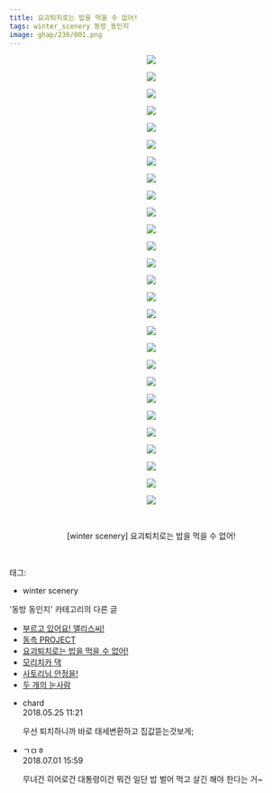 ```yaml
---
title: 요괴퇴치로는 밥을 먹을 수 없어!
tags: winter_scenery 동방_동인지
image: ghap/236/001.png
---
```

<div class="article">
<p style="text-align: center; clear: none; float: none;"><img src="{{ site.nasurl }}/ghap/236/001.png"/></p>
<p style="text-align: center; clear: none; float: none;"><img src="{{ site.nasurl }}/ghap/236/002.png"/></p>
<p style="text-align: center; clear: none; float: none;"><img src="{{ site.nasurl }}/ghap/236/003.png"/></p>
<p style="text-align: center; clear: none; float: none;"><img src="{{ site.nasurl }}/ghap/236/004.png"/></p>
<p style="text-align: center; clear: none; float: none;"><img src="{{ site.nasurl }}/ghap/236/005.png"/></p>
<p style="text-align: center; clear: none; float: none;"><img src="{{ site.nasurl }}/ghap/236/006.png"/></p>
<p style="text-align: center; clear: none; float: none;"><img src="{{ site.nasurl }}/ghap/236/007.png"/></p>
<p style="text-align: center; clear: none; float: none;"><img src="{{ site.nasurl }}/ghap/236/008.png"/></p>
<p style="text-align: center; clear: none; float: none;"><img src="{{ site.nasurl }}/ghap/236/009.png"/></p>
<p style="text-align: center; clear: none; float: none;"><img src="{{ site.nasurl }}/ghap/236/010.png"/></p>
<p style="text-align: center; clear: none; float: none;"><img src="{{ site.nasurl }}/ghap/236/011.png"/></p>
<p style="text-align: center; clear: none; float: none;"><img src="{{ site.nasurl }}/ghap/236/012.png"/></p>
<p style="text-align: center; clear: none; float: none;"><img src="{{ site.nasurl }}/ghap/236/013.png"/></p>
<p style="text-align: center; clear: none; float: none;"><img src="{{ site.nasurl }}/ghap/236/014.png"/></p>
<p style="text-align: center; clear: none; float: none;"><img src="{{ site.nasurl }}/ghap/236/015.png"/></p>
<p style="text-align: center; clear: none; float: none;"><img src="{{ site.nasurl }}/ghap/236/016.png"/></p>
<p style="text-align: center; clear: none; float: none;"><img src="{{ site.nasurl }}/ghap/236/017.png"/></p>
<p style="text-align: center; clear: none; float: none;"><img src="{{ site.nasurl }}/ghap/236/018.png"/></p>
<p style="text-align: center; clear: none; float: none;"><img src="{{ site.nasurl }}/ghap/236/019.png"/></p>
<p style="text-align: center; clear: none; float: none;"><img src="{{ site.nasurl }}/ghap/236/020.png"/></p>
<p style="text-align: center; clear: none; float: none;"><img src="{{ site.nasurl }}/ghap/236/021.png"/></p>
<p style="text-align: center; clear: none; float: none;"><img src="{{ site.nasurl }}/ghap/236/022.png"/></p>
<p style="text-align: center; clear: none; float: none;"><img src="{{ site.nasurl }}/ghap/236/023.png"/></p>
<p style="text-align: center; clear: none; float: none;"><img src="{{ site.nasurl }}/ghap/236/024.png"/></p>
<p style="text-align: center; clear: none; float: none;"><img src="{{ site.nasurl }}/ghap/236/025.png"/></p>
<p style="text-align: center; clear: none; float: none;"><img src="{{ site.nasurl }}/ghap/236/026.png"/></p>
<p style="text-align: center; clear: none; float: none;"><img src="{{ site.nasurl }}/ghap/236/027.jpg"/></p>
<p style="text-align: center; clear: none; float: none;"><br/></p>
<p style="text-align: center; clear: none; float: none;">[winter scenery] 요괴퇴치로는 밥을 먹을 수 없어!</p>
<p><br/></p>
</div><div class="tagTrail">
<p>태그: </p>
<ul>
<li>winter scenery</li>
</ul>
</div><div class="another">
<p>'동방 동인지' 카테고리의 다른 글</p>
<ul>
<li><a href="/2016-06-19-ghap_238">부르고 있어요! 앨리스씨!</a></li>
<li><a href="/2016-06-19-ghap_237">동측 PROJECT</a></li>
<li><a href="/2016-06-19-ghap_236">요괴퇴치로는 밥을 먹을 수 없어!</a></li>
<li><a href="/2016-06-19-ghap_235">모리치카 댁</a></li>
<li><a href="/2016-06-19-ghap_234">사토리님 안정을!</a></li>
<li><a href="/2016-06-19-ghap_233">두 개의 눈사람</a></li>
</ul>
</div><div class="cb_module cb_fluid">
<div class="cb_wrt cb_profile">
<div class="comment">
<ul>
<li class="cb_thumb_off" id="comment15261508">
<div class="cb_comment_area">
<div class="cb_info_area">
<div class="cb_section">
<span class="cb_nick_name">chard</span>
</div>
<div class="cb_section">
<span class="cb_date">2018.05.25 11:21 </span>
</div>
</div>
<div class="cb_dsc_comment">
<p class="cb_dsc">
											우선 퇴치하니까 바로 태세변환하고 집값뜯는것보게;
										</p>
</div>
</div></li>
<li class="cb_thumb_off" id="comment15279316">
<div class="cb_comment_area">
<div class="cb_info_area">
<div class="cb_section">
<span class="cb_nick_name">ㄱㅁㅎ</span>
</div>
<div class="cb_section">
<span class="cb_date">2018.07.01 15:59 </span>
</div>
</div>
<div class="cb_dsc_comment">
<p class="cb_dsc">
											무녀건 히어로건 대통령이건 뭐건 일단 밥 벌어 먹고 살긴 해야 한다는 거~
										</p>
</div>
</div></li>
</ul>
</div>
</div><!-- commentList close -->
</div>